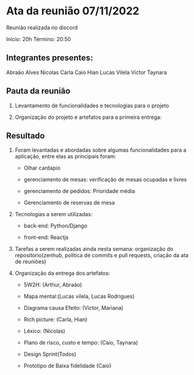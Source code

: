 # Ata da reunião 07/11/2022
Reunião realizada no discord

Inicio: 20h
Término: 20:50

## Integrantes presentes: 
Abraão Alves
Nicolas 
Carla
Caio
Hian
Lucas Vilela
Victor
Taynara

## Pauta da reunião

1. Levantamento de funcionalidades e tecnologias para o projeto

2. Organização do projeto e artefatos para a primeira entrega:

## Resultado

1. Foram levantadas e abordadas sobre algumas funcionalidades para a aplicação, entre elas as principais foram:

    * Olhar cardapio

    * gerenciamento de mesas: verificação de mesas ocupadas e livres

    * gerenciamento de pedidos: Prioridade média 

    * Gerenciamento de reservas de mesa


2. Tecnologias a serem utilizadas:

    * back-end: Python/Django

    * front-end: Reactjs

3. Tarefas a serem realizadas ainda nesta semana: organização do repositorio(zenhub, politica de commits e pull requests, criação da ata de reuniões)

4. Organização da entrega dos artefatos:

    * 5W2H: (Arthur, Abraão)

    * Mapa mental:(Lucas vilela, Lucas Rodrigues)

    * Diagrama causa Efeito: (Victor, Mariana)

    * Rich picture: (Carla, Hian)

    * Léxico: (Nicolas)

    * Plano de risco, custo e tempo: (Caio, Taynara)

    * Design Sprint(Todos)

    * Prototipo de Baixa fidelidade (Caio)


